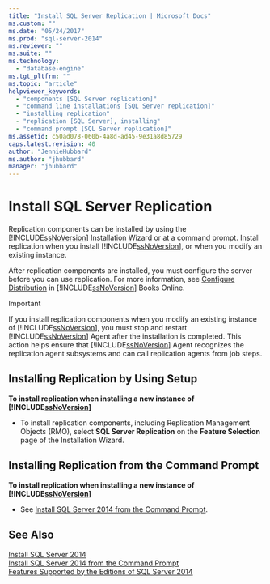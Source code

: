 ```yaml
---
title: "Install SQL Server Replication | Microsoft Docs"
ms.custom: ""
ms.date: "05/24/2017"
ms.prod: "sql-server-2014"
ms.reviewer: ""
ms.suite: ""
ms.technology: 
  - "database-engine"
ms.tgt_pltfrm: ""
ms.topic: "article"
helpviewer_keywords: 
  - "components [SQL Server replication]"
  - "command line installations [SQL Server replication]"
  - "installing replication"
  - "replication [SQL Server], installing"
  - "command prompt [SQL Server replication]"
ms.assetid: c50ad078-060b-4a8d-ad45-9e31a8d85729
caps.latest.revision: 40
author: "JennieHubbard"
ms.author: "jhubbard"
manager: "jhubbard"
---
```

# Install SQL Server Replication
  Replication components can be installed by using the [!INCLUDE[ssNoVersion](../../includes/ssnoversion-md.md)] Installation Wizard or at a command prompt. Install replication when you install [!INCLUDE[ssNoVersion](../../includes/ssnoversion-md.md)], or when you modify an existing instance.  
  
 After replication components are installed, you must configure the server before you can use replication. For more information, see [Configure Distribution](../../relational-databases/replication/configure-distribution.md) in [!INCLUDE[ssNoVersion](../../includes/ssnoversion-md.md)] Books Online.  
  
> [!IMPORTANT]  
>  If you install replication components when you modify an existing instance of [!INCLUDE[ssNoVersion](../../includes/ssnoversion-md.md)], you must stop and restart [!INCLUDE[ssNoVersion](../../includes/ssnoversion-md.md)] Agent after the installation is completed. This action helps ensure that [!INCLUDE[ssNoVersion](../../includes/ssnoversion-md.md)] Agent recognizes the replication agent subsystems and can call replication agents from job steps.  
  
## Installing Replication by Using Setup  
 **To install replication when installing a new instance of [!INCLUDE[ssNoVersion](../../includes/ssnoversion-md.md)]**  
  
-   To install replication components, including Replication Management Objects (RMO), select **SQL Server Replication** on the **Feature Selection** page of the Installation Wizard.  
  
## Installing Replication from the Command Prompt  
 **To install replication when installing a new instance of [!INCLUDE[ssNoVersion](../../includes/ssnoversion-md.md)]**  
  
-   See [Install SQL Server 2014 from the Command Prompt](install-sql-server-from-the-command-prompt.md).  
  
## See Also  
 [Install SQL Server 2014](install-sql-server.md)   
 [Install SQL Server 2014 from the Command Prompt](install-sql-server-from-the-command-prompt.md)   
 [Features Supported by the Editions of SQL Server 2014](../../getting-started/features-supported-by-the-editions-of-sql-server-2014.md)  
  
  
